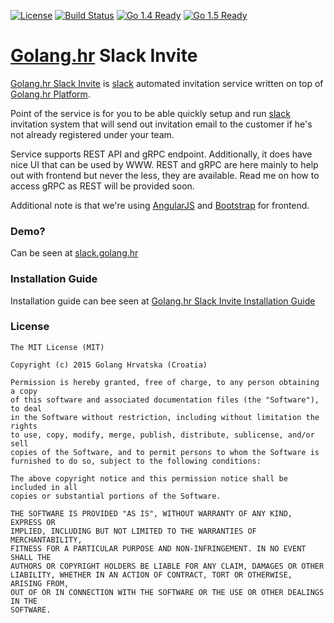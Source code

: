 [![License](http://img.shields.io/badge/license-MIT-blue.svg?style=flat)](https://github.com/golanghr/slack-invite/tree/master/LICENSE)
[![Build Status](https://travis-ci.org/golanghr/slack-invite.svg)](https://travis-ci.org/golanghr/slack-invite)
[![Go 1.4 Ready](https://img.shields.io/badge/Go%201.4-Ready-green.svg?style=flat)]()
[![Go 1.5 Ready](https://img.shields.io/badge/Go%201.5-Ready-green.svg?style=flat)]()

# [Golang.hr] Slack Invite

[Golang.hr Slack Invite] is [slack] automated invitation service written on top of [Golang.hr Platform].

Point of the service is for you to be able quickly setup and run [slack] invitation system
that will send out invitation email to the customer if he's not already registered under
your team.

Service supports REST API and gRPC endpoint. Additionally, it does have nice UI that can be used by WWW.
REST and gRPC are here mainly to help out with frontend but never the less, they are available.
Read me on how to access gRPC as REST will be provided soon.

Additional note is that we're using [AngularJS] and [Bootstrap] for frontend.

### Demo?

Can be seen at [slack.golang.hr]

### Installation Guide

Installation guide can bee seen at [Golang.hr Slack Invite Installation Guide]

### License

```
The MIT License (MIT)

Copyright (c) 2015 Golang Hrvatska (Croatia)

Permission is hereby granted, free of charge, to any person obtaining a copy
of this software and associated documentation files (the "Software"), to deal
in the Software without restriction, including without limitation the rights
to use, copy, modify, merge, publish, distribute, sublicense, and/or sell
copies of the Software, and to permit persons to whom the Software is
furnished to do so, subject to the following conditions:

The above copyright notice and this permission notice shall be included in all
copies or substantial portions of the Software.

THE SOFTWARE IS PROVIDED "AS IS", WITHOUT WARRANTY OF ANY KIND, EXPRESS OR
IMPLIED, INCLUDING BUT NOT LIMITED TO THE WARRANTIES OF MERCHANTABILITY,
FITNESS FOR A PARTICULAR PURPOSE AND NON-INFRINGEMENT. IN NO EVENT SHALL THE
AUTHORS OR COPYRIGHT HOLDERS BE LIABLE FOR ANY CLAIM, DAMAGES OR OTHER
LIABILITY, WHETHER IN AN ACTION OF CONTRACT, TORT OR OTHERWISE, ARISING FROM,
OUT OF OR IN CONNECTION WITH THE SOFTWARE OR THE USE OR OTHER DEALINGS IN THE
SOFTWARE.
```

[Golang.hr]: <https://github.com/golanghr>
[Golang.hr Slack Invite]: <https://github.com/golanghr/slack-invite>
[Golang.hr Slack Invite Installation Guide]: <https://github.com/golanghr/slack-invite/blob/master/INSTALL.md>
[Golang.hr Platform]: <https://github.com/golanghr/platform>
[filing an issue]: <https://github.com/golanghr/slack-invite/issues/new>

[Golang.hr Slack]: <http://slack.golang.hr>
[Golang.hr Facebook]: <https://www.facebook.com/groups/golanghr/>

[slack]: <https://slack.com/>
[slack.golang.hr]: <http://slack.golang.hr>

[AngularJS]: <https://angularjs.org/>
[Bootstrap]: <http://getbootstrap.com/>
